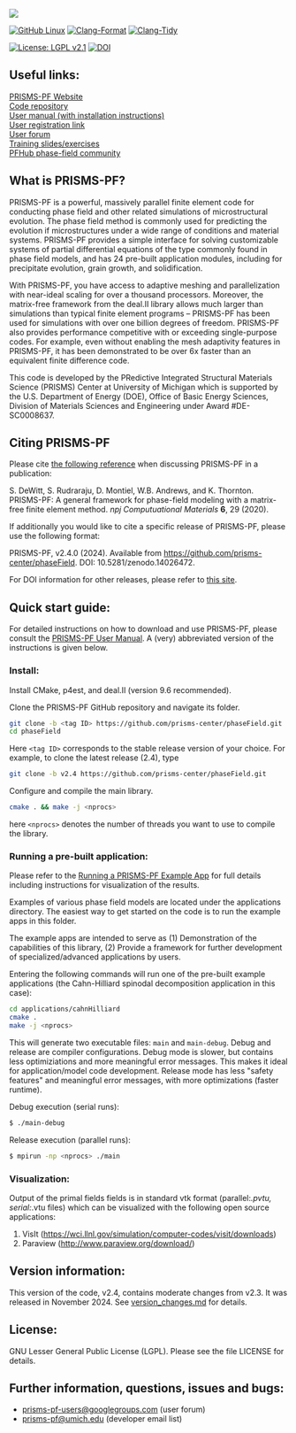 ![](logo_v2.png)

[![GitHub Linux](https://github.com/prisms-center/phaseField/actions/workflows/linux.yml/badge.svg)](https://github.com/prisms-center/phaseField/actions/workflows/linux.yml)
[![Clang-Format](https://github.com/prisms-center/phaseField/actions/workflows/clang-format.yml/badge.svg)](https://github.com/prisms-center/phaseField/actions/workflows/clang-format.yml)
[![Clang-Tidy](https://github.com/prisms-center/phaseField/actions/workflows/clang-tidy.yml/badge.svg)](https://github.com/prisms-center/phaseField/actions/workflows/clang-tidy.yml)

[![License: LGPL v2.1](https://img.shields.io/badge/License-lgpl-blue.svg)](https://www.gnu.org/licenses/lgpl-2.1)
[![DOI](https://zenodo.org/badge/22602327.svg)](https://zenodo.org/badge/latestdoi/22602327)

## Useful links:

[PRISMS-PF Website](https://prisms-center.github.io/phaseField/) <br>
[Code repository](https://github.com/prisms-center/phaseField) <br>
[User manual (with installation instructions)](https://prisms-center.github.io/phaseField/doxygen_files/manual.html) <br>
[User registration link](http://goo.gl/forms/GXo7Im8p2Y) <br>
[User forum](https://groups.google.com/forum/#!forum/prisms-pf-users) <br>
[Training slides/exercises](https://goo.gl/BBTkJ8) <br>
[PFHub phase-field community](https://pages.nist.gov/pfhub/)

## What is PRISMS-PF?

PRISMS-PF is a powerful, massively parallel finite element code for conducting phase field and other related simulations of microstructural evolution.  The phase field method is commonly used for predicting the evolution if microstructures under a wide range of conditions and material systems. PRISMS-PF provides a simple interface for solving customizable systems of partial differential equations of the type commonly found in phase field models, and has 24 pre-built application modules, including for precipitate evolution, grain growth, and solidification.

With PRISMS-PF, you have access to adaptive meshing and parallelization with near-ideal scaling for over a thousand processors. Moreover, the matrix-free framework from the deal.II library allows much larger than simulations than typical finite element programs – PRISMS-PF has been used for simulations with over one billion degrees of freedom. PRISMS-PF also provides performance competitive with or exceeding single-purpose codes. For example, even without enabling the mesh adaptivity features in PRISMS-PF, it has been demonstrated to be over 6x faster than an equivalent finite difference code.

This code is developed by the PRedictive Integrated Structural Materials Science (PRISMS) Center
at University of Michigan which is supported by the U.S. Department of Energy (DOE), Office of Basic Energy Sciences, Division of Materials Sciences and Engineering under Award #DE-SC0008637.

## Citing PRISMS-PF

Please cite [the following reference](https://www.nature.com/articles/s41524-020-0298-5) when discussing PRISMS-PF in a publication:

S. DeWitt, S. Rudraraju, D. Montiel, W.B. Andrews, and K. Thornton. PRISMS-PF: A general framework for phase-field modeling with a matrix-free finite element method. _npj Computuational Materials_ __6__, 29 (2020).

If additionally you would like to cite a specific release of PRISMS-PF, please use the following format:

PRISMS-PF, v2.4.0 (2024). Available from https://github.com/prisms-center/phaseField. DOI: 10.5281/zenodo.14026472.

For DOI information for other releases, please refer to [this site](https://doi.org/10.5281/zenodo.14026472).

## Quick start guide:

For detailed instructions on how to download and use PRISMS-PF, please consult the [PRISMS-PF User Manual](https://prisms-center.github.io/phaseField/doxygen_files/manual.html). A (very) abbreviated version of the instructions is given below.

### Install:

Install CMake, p4est, and deal.II (version 9.6 recommended).

Clone the PRISMS-PF GitHub repository and navigate its folder.
```bash
git clone -b <tag ID> https://github.com/prisms-center/phaseField.git
cd phaseField
```
Here ```<tag ID>``` corresponds to the stable release version of your choice. For example, to clone the latest release (2.4), type
```bash
git clone -b v2.4 https://github.com/prisms-center/phaseField.git
```
Configure and compile the main library.
```bash
cmake . && make -j <nprocs>
```
here `<nprocs>` denotes the number of threads you want to use to compile the library.

### Running a pre-built application:

Please refer to the [Running a PRISMS-PF Example App](https://prisms-center.github.io/phaseField/doxygen_files/running_apps.html) for full details including instructions for visualization of the results.

Examples of various phase field models are located under the
applications directory. The easiest way to get started on the code is to
run the example apps in this folder.

The example apps are intended to serve as (1) Demonstration of the
capabilities of this library, (2) Provide a framework for
further development of specialized/advanced applications by
users.

Entering the following commands will run one of the pre-built example applications (the Cahn-Hilliard spinodal decomposition application in this case):
```bash
cd applications/cahnHilliard
cmake .
make -j <nprocs>
```
This will generate two executable files: `main` and `main-debug`. Debug and release are compiler configurations. Debug mode is slower, but contains less optimiziations and more meaningful error messages. This makes it ideal for application/model code development. Release mode has less "safety features" and meaningful error messages, with more optimizations (faster runtime).

Debug execution (serial runs):
```bash
$ ./main-debug
```
Release execution (parallel runs):
```bash
$ mpirun -np <nprocs> ./main
```

### Visualization:

Output of the primal fields fields is in standard vtk
format (parallel:*.pvtu, serial:*.vtu files) which can be visualized with the
following open source applications:

1. VisIt (https://wci.llnl.gov/simulation/computer-codes/visit/downloads)
2. Paraview (http://www.paraview.org/download/)

## Version information:

This version of the code, v2.4, contains moderate changes from v2.3. It was released in November 2024. See [version_changes.md](version_changes.md) for details.

## License:

GNU Lesser General Public License (LGPL). Please see the file
LICENSE for details.

## Further information, questions, issues and bugs:

+ prisms-pf-users@googlegroups.com (user forum)
+ prisms-pf@umich.edu  (developer email list)
